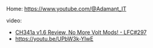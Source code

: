 Home: https://www.youtube.com/@Adamant_IT

video:
- [CH341a v1.6 Review, No More Volt Mods! - LFC#297](https://youtu.be/7_mnuuXyPiI)
- https://youtu.be/UPbW3k-YlwE
